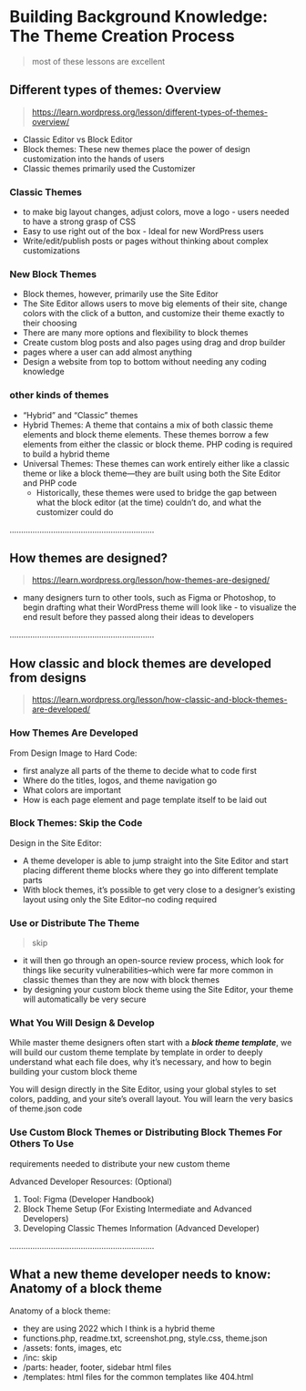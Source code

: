 # Building Background Knowledge: The Theme Creation Process

> most of these lessons are excellent

## Different types of themes: Overview

> https://learn.wordpress.org/lesson/different-types-of-themes-overview/

- Classic Editor vs Block Editor
- Block themes: These new themes place the power of design customization into the hands of users
- Classic themes primarily used the Customizer

### Classic Themes

- to make big layout changes, adjust colors, move a logo - users needed to have a strong grasp of CSS
- Easy to use right out of the box - Ideal for new WordPress users
- Write/edit/publish posts or pages without thinking about complex customizations

### New Block Themes

- Block themes, however, primarily use the Site Editor
- The Site Editor allows users to move big elements of their site, change colors with the click of a button, and customize their theme exactly to their choosing
- There are many more options and flexibility to block themes
- Create custom blog posts and also pages using drag and drop builder
- pages where a user can add almost anything
- Design a website from top to bottom without needing any coding knowledge

### other kinds of themes

- “Hybrid” and “Classic” themes
- Hybrid Themes: A theme that contains a mix of both classic theme elements and block theme elements. These themes borrow a few elements from either the classic or block theme. PHP coding is required to build a hybrid theme
- Universal Themes: These themes can work entirely either like a classic theme or like a block theme—they are built using both the Site Editor and PHP code
  - Historically, these themes were used to bridge the gap between what the block editor (at the time) couldn’t do, and what the customizer could do

...............................................................

## How themes are designed?

> https://learn.wordpress.org/lesson/how-themes-are-designed/

- many designers turn to other tools, such as Figma or Photoshop, to begin drafting what their WordPress theme will look like - to visualize the end result before they passed along their ideas to developers

...............................................................

## How classic and block themes are developed from designs

> https://learn.wordpress.org/lesson/how-classic-and-block-themes-are-developed/

### How Themes Are Developed

From Design Image to Hard Code:

- first analyze all parts of the theme to decide what to code first
- Where do the titles, logos, and theme navigation go
- What colors are important
- How is each page element and page template itself to be laid out

### Block Themes: Skip the Code

Design in the Site Editor:

- A theme developer is able to jump straight into the Site Editor and start placing different theme blocks where they go into different template parts
- With block themes, it’s possible to get very close to a designer’s existing layout using only the Site Editor–no coding required

### Use or Distribute The Theme

> skip

- it will then go through an open-source review process, which look for things like security vulnerabilities–which were far more common in classic themes than they are now with block themes
- by designing your custom block theme using the Site Editor, your theme will automatically be very secure

### What You Will Design & Develop

While master theme designers often start with a **_block theme template_**, we will build our custom theme template by template in order to deeply understand what each file does, why it’s necessary, and how to begin building your custom block theme

You will design directly in the Site Editor, using your global styles to set colors, padding, and your site’s overall layout. You will learn the very basics of theme.json code

### Use Custom Block Themes or Distributing Block Themes For Others To Use

requirements needed to distribute your new custom theme

Advanced Developer Resources: (Optional)

1. Tool: Figma (Developer Handbook)
2. Block Theme Setup (For Existing Intermediate and Advanced Developers)
3. Developing Classic Themes Information (Advanced Developer)

...............................................................

## What a new theme developer needs to know: Anatomy of a block theme

Anatomy of a block theme:

- they are using 2022 which I think is a hybrid theme
- functions.php, readme.txt, screenshot.png, style.css, theme.json
- /assets: fonts, images, etc
- /inc: skip
- /parts: header, footer, sidebar html files
- /templates: html files for the common templates like 404.html
